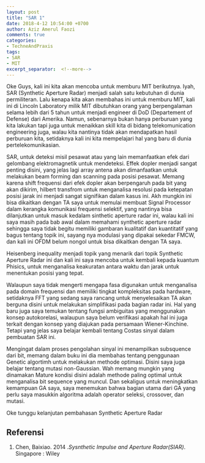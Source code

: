 ```yaml
---
layout: post
title: "SAR 1"
date: 2018-4-12 10:54:00 +0700
author: Aziz Amerul Faozi
comments: true
categories: 
- TechneAndPraxis
tags:
- SAR
- MIT
excerpt_separator:  <!--more-->
---
```

Oke Guys, kali ini kita akan mencoba untuk memburu MIT berikutnya. Iyah, SAR (Synthetic Aperture Radar) menjadi salah satu kebutuhan di dunia permiliteran. Lalu kenapa kita akan membahas ini untuk memburu MIT, kali ini di Lincoln Laboratory milik MIT dibutuhkan orang yang berpengalaman selama lebih dari 5 tahun untuk menjadi engineer di DoD (Departement of Defense) dari Amerika. Namun, sebenarnya bukan hanya perburuan yang kita lakukan tapi juga untuk menaikkan skill kita di bidang telekomunication engineering juga, walau kita nantinya tidak akan mendapatkan hasil perburuan kita, setidaknya kali ini kita mempelajari hal yang baru di dunia pertelekomunikasian.

SAR, untuk deteksi misil pesawat atau yang lain memanfaatkan efek dari gelombang elektromagnetik untuk mendeteksi. Effek dopler menjadi sangat penting disini, yang jelas lagi array antena akan dimanfaatkan untuk melakukan beam forming dan scanning pada posisi pesawat. Memang karena shift frequensi dari efek dopler akan berpengaruh pada bit yang akan dikirim, hilbert transfrom untuk menganalisa resolusi pada ketepatan posisi jarak ini menjadi sangat signifikan dalam kasus ini. Akh mungkin ini bisa dikaitkan dengan TA saya untuk memulai membuat Signal Processor dalam kerangka komunikasi frequensi selektif, yang nantinya bisa dilanjutkan untuk masuk kedalam sinthetic aperture radar ini, walau kali ini saya masih pada bab awal dalam memahami synthetic aperture radar sehingga saya tidak begitu memiliki gambaran kualitatif dan kuantitatif yang bagus tentang topik ini, sayang nya modulasi yang dipakai sekedar FMCW, dan kali ini OFDM belum nongol untuk bisa dikaitkan dengan TA saya. 

Heisenberg inequality menjadi topik yang menarik dari topik Synthetic Aperture Radar ini dan kali ini saya mencoba untuk kembali kepada kuantum Phisics, untuk menganalisa keakuratan antara waktu dan jarak untuk menentukan posisi yang tepat.

Walaupun saya tidak mengerti mengapa fasa digunakan untuk menganalisa pada domain frequensi dan memiliki tingkat kompleksitas pada hardware, setidaknya FFT yang sedang saya rancang untuk menyelesaikan TA akan berguna disini untuk melakukan simplifikasi pada bagian radar ini. Hal yang baru juga saya temukan tentang fungsi ambiguitas yang menggunakan konsep autokorelasi, walaupun saya belum verifikasi apakah hal ini juga terkait dengan konsep yang diajukan pada persamaan Wiener-Kinchine. Tetapi yang jelas saya belajar kembali tentang Costas sinyal dalam pembuatan SAR ini.

Mengingat dalam proses pengolahan sinyal ini menampilkan subsquence dari bit, memang dalam buku ini dia membahas tentang penggunaan Genetic algortimh untuk melakukan methode optimasi. Disini saya juga belajar tentang mutasi non-Gaussian. Wah memang mungkin yang dinamakan Mature kondisi disini adalah methode paling optimal untuk menganalisa bit sequence yang muncul. Dan sekaligus untuk meningkatkan kemampuan GA saya, saya menemukan bahwa bagian utama dari GA yang perlu saya masukkin algoritma adalah operator seleksi, crossover, dan mutasi.

Oke tunggu kelanjutan pembahasan Synthetic Aperture Radar 


## Referensi

1. Chen, Baixiao. 2014 .*Sysnthetic Impulse and Aperture Radar(SIAR)*. Singapore : Wiley
